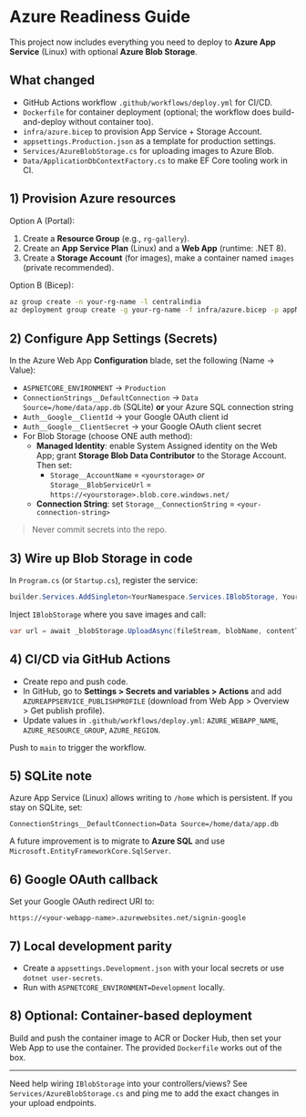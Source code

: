 # Azure Readiness Guide

This project now includes everything you need to deploy to **Azure App Service** (Linux) with optional **Azure Blob Storage**.

## What changed

- GitHub Actions workflow `.github/workflows/deploy.yml` for CI/CD.
- `Dockerfile` for container deployment (optional; the workflow does build-and-deploy without container too).
- `infra/azure.bicep` to provision App Service + Storage Account.
- `appsettings.Production.json` as a template for production settings.
- `Services/AzureBlobStorage.cs` for uploading images to Azure Blob.
- `Data/ApplicationDbContextFactory.cs` to make EF Core tooling work in CI.

## 1) Provision Azure resources

Option A (Portal):
1. Create a **Resource Group** (e.g., `rg-gallery`).
2. Create an **App Service Plan** (Linux) and a **Web App** (runtime: .NET 8).
3. Create a **Storage Account** (for images), make a container named `images` (private recommended).

Option B (Bicep):
```bash
az group create -n your-rg-name -l centralindia
az deployment group create -g your-rg-name -f infra/azure.bicep -p appName=your-webapp-name
```

## 2) Configure App Settings (Secrets)

In the Azure Web App **Configuration** blade, set the following (Name -> Value):

- `ASPNETCORE_ENVIRONMENT` -> `Production`
- `ConnectionStrings__DefaultConnection` -> `Data Source=/home/data/app.db` (SQLite) **or** your Azure SQL connection string
- `Auth__Google__ClientId` -> your Google OAuth client id
- `Auth__Google__ClientSecret` -> your Google OAuth client secret
- For Blob Storage (choose ONE auth method):
  - **Managed Identity**: enable System Assigned identity on the Web App; grant **Storage Blob Data Contributor** to the Storage Account. Then set:
    - `Storage__AccountName` = `<yourstorage>` *or* `Storage__BlobServiceUrl` = `https://<yourstorage>.blob.core.windows.net/`
  - **Connection String**: set `Storage__ConnectionString` = `<your-connection-string>`

> Never commit secrets into the repo.

## 3) Wire up Blob Storage in code

In `Program.cs` (or `Startup.cs`), register the service:
```csharp
builder.Services.AddSingleton<YourNamespace.Services.IBlobStorage, YourNamespace.Services.AzureBlobStorage>();
```

Inject `IBlobStorage` where you save images and call:
```csharp
var url = await _blobStorage.UploadAsync(fileStream, blobName, contentType);
```

## 4) CI/CD via GitHub Actions

- Create repo and push code.
- In GitHub, go to **Settings > Secrets and variables > Actions** and add `AZUREAPPSERVICE_PUBLISHPROFILE` (download from Web App > Overview > Get publish profile).
- Update values in `.github/workflows/deploy.yml`: `AZURE_WEBAPP_NAME`, `AZURE_RESOURCE_GROUP`, `AZURE_REGION`.

Push to `main` to trigger the workflow.

## 5) SQLite note

Azure App Service (Linux) allows writing to `/home` which is persistent. If you stay on SQLite, set:
```
ConnectionStrings__DefaultConnection=Data Source=/home/data/app.db
```
A future improvement is to migrate to **Azure SQL** and use `Microsoft.EntityFrameworkCore.SqlServer`.

## 6) Google OAuth callback

Set your Google OAuth redirect URI to:
```
https://<your-webapp-name>.azurewebsites.net/signin-google
```

## 7) Local development parity

- Create a `appsettings.Development.json` with your local secrets or use `dotnet user-secrets`.
- Run with `ASPNETCORE_ENVIRONMENT=Development` locally.

## 8) Optional: Container-based deployment

Build and push the container image to ACR or Docker Hub, then set your Web App to use the container. The provided `Dockerfile` works out of the box.

---

Need help wiring `IBlobStorage` into your controllers/views? See `Services/AzureBlobStorage.cs` and ping me to add the exact changes in your upload endpoints.